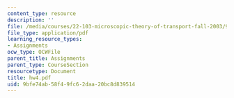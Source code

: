 ```yaml
---
content_type: resource
description: ''
file: /media/courses/22-103-microscopic-theory-of-transport-fall-2003/9bfe74ab58f49fc62daa20bc8d839514_hw4.pdf
file_type: application/pdf
learning_resource_types:
- Assignments
ocw_type: OCWFile
parent_title: Assignments
parent_type: CourseSection
resourcetype: Document
title: hw4.pdf
uid: 9bfe74ab-58f4-9fc6-2daa-20bc8d839514
---
```

